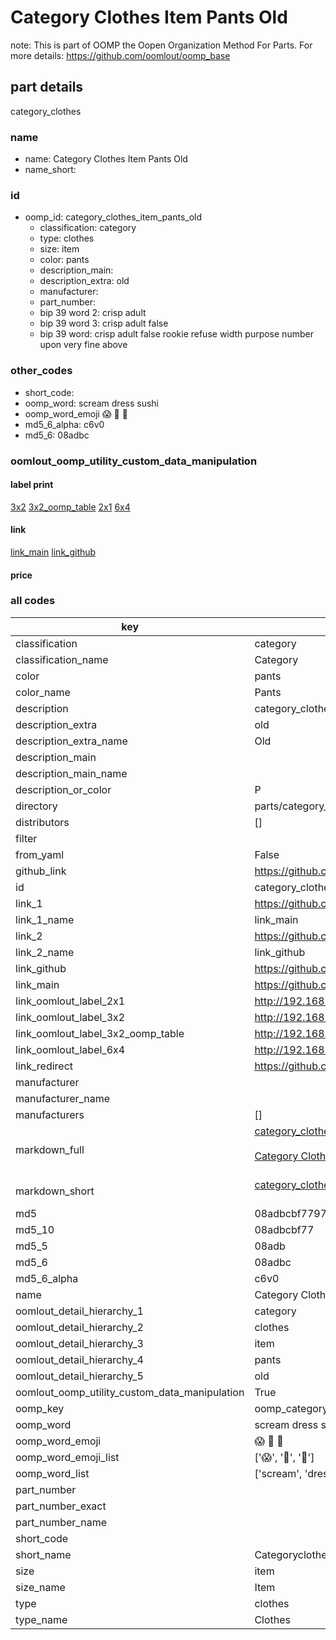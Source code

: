 # Category Clothes Item Pants Old  

note: This is part of OOMP the Oopen Organization Method For Parts. For more details: https://github.com/oomlout/oomp_base

##  part details
  



category_clothes



### name
* name: Category Clothes Item Pants Old
* name_short: 
### id
* oomp_id: category_clothes_item_pants_old
  * classification: category
  * type: clothes
  * size: item
  * color: pants
  * description_main: 
  * description_extra: old
  * manufacturer: 
  * part_number: 
  * bip 39 word 2: crisp adult
  * bip 39 word 3: crisp adult false
  * bip 39 word: crisp adult false rookie refuse width purpose number upon very fine above

### other_codes
* short_code: 
* oomp_word: scream dress sushi
* oomp_word_emoji :scream: :dress: :sushi:
* md5_6_alpha: c6v0
* md5_6: 08adbc






### oomlout_oomp_utility_custom_data_manipulation
#### label print
[3x2](http://192.168.1.245:1112/?label=oomp%20c6v0)
[3x2_oomp_table](http://192.168.1.108:1112/?label=oomp%20c6v0)
[2x1](http://192.168.1.242:1112/?label=oomp%20c6v0)
[6x4](http://192.168.1.55:1112/?label=oomp%20c6v0)    

#### link

[link_main](https://github.com/oomlout/oomlout_oomp_version_1_messy/tree/main/parts/category_clothes_item_pants_old) [link_github](https://github.com/oomlout/oomlout_oomp_version_1_messy/tree/main/parts/category_clothes_item_pants_old)                             

#### price







### all codes 
| key | value |  
| --- | --- |  
| classification | category |  
| classification_name | Category |  
| color | pants |  
| color_name | Pants |  
| description | category_clothes |  
| description_extra | old |  
| description_extra_name | Old |  
| description_main |  |  
| description_main_name |  |  
| description_or_color | P  |  
| directory | parts/category_clothes_item_pants_old |  
| distributors | [] |  
| filter |  |  
| from_yaml | False |  
| github_link | https://github.com/oomlout/oomlout_oomp_part_src/tree/main/parts/category_clothes_item_pants_old |  
| id | category_clothes_item_pants_old |  
| link_1 | https://github.com/oomlout/oomlout_oomp_version_1_messy/tree/main/parts/category_clothes_item_pants_old |  
| link_1_name | link_main |  
| link_2 | https://github.com/oomlout/oomlout_oomp_version_1_messy/tree/main/parts/category_clothes_item_pants_old |  
| link_2_name | link_github |  
| link_github | https://github.com/oomlout/oomlout_oomp_version_1_messy/tree/main/parts/category_clothes_item_pants_old |  
| link_main | https://github.com/oomlout/oomlout_oomp_version_1_messy/tree/main/parts/category_clothes_item_pants_old |  
| link_oomlout_label_2x1 | http://192.168.1.242:1112/?label=oomp%20c6v0 |  
| link_oomlout_label_3x2 | http://192.168.1.245:1112/?label=oomp%20c6v0 |  
| link_oomlout_label_3x2_oomp_table | http://192.168.1.108:1112/?label=oomp%20c6v0 |  
| link_oomlout_label_6x4 | http://192.168.1.55:1112/?label=oomp%20c6v0 |  
| link_redirect | https://github.com/oomlout/oomlout_oomp_version_1_messy/tree/main/parts/category_clothes_item_pants_old |  
| manufacturer |  |  
| manufacturer_name |  |  
| manufacturers | [] |  
| markdown_full | [category_clothes_item_pants_old](none)<br>[](none)<br>[Category Clothes Item Pants Old](none)<br><br> |  
| markdown_short | [category_clothes_item_pants_old](none)<br><br> |  
| md5 | 08adbcbf779775cfeb5a3bbca480f19d |  
| md5_10 | 08adbcbf77 |  
| md5_5 | 08adb |  
| md5_6 | 08adbc |  
| md5_6_alpha | c6v0 |  
| name | Category Clothes Item Pants Old |  
| oomlout_detail_hierarchy_1 | category |  
| oomlout_detail_hierarchy_2 | clothes |  
| oomlout_detail_hierarchy_3 | item |  
| oomlout_detail_hierarchy_4 | pants |  
| oomlout_detail_hierarchy_5 | old |  
| oomlout_oomp_utility_custom_data_manipulation | True |  
| oomp_key | oomp_category_clothes_item_pants_old |  
| oomp_word | scream dress sushi |  
| oomp_word_emoji | :scream: :dress: :sushi: |  
| oomp_word_emoji_list | [':scream:', ':dress:', ':sushi:'] |  
| oomp_word_list | ['scream', 'dress', 'sushi'] |  
| part_number |  |  
| part_number_exact |  |  
| part_number_name |  |  
| short_code |  |  
| short_name | Categoryclothes |  
| size | item |  
| size_name | Item |  
| type | clothes |  
| type_name | Clothes |  

